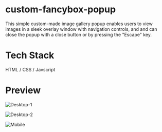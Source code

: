 # custom-fancybox-popup
This simple custom-made image gallery popup enables users to view images in a sleek overlay window with navigation controls, and and can close the popup with a close button or by pressing the "Escape" key.

# Tech Stack
HTML / CSS / Javscript

# Preview

![Desktop-1](https://github.com/user-attachments/assets/73d3d02b-24e0-417e-833f-0bce6ab89c12)

![Desktop-2](https://github.com/user-attachments/assets/9c2bed68-79ba-4443-972d-4aedb4af5558)

![Mobile](https://github.com/user-attachments/assets/d58908e9-14ed-4d6f-95c0-66e3d76874f5)




